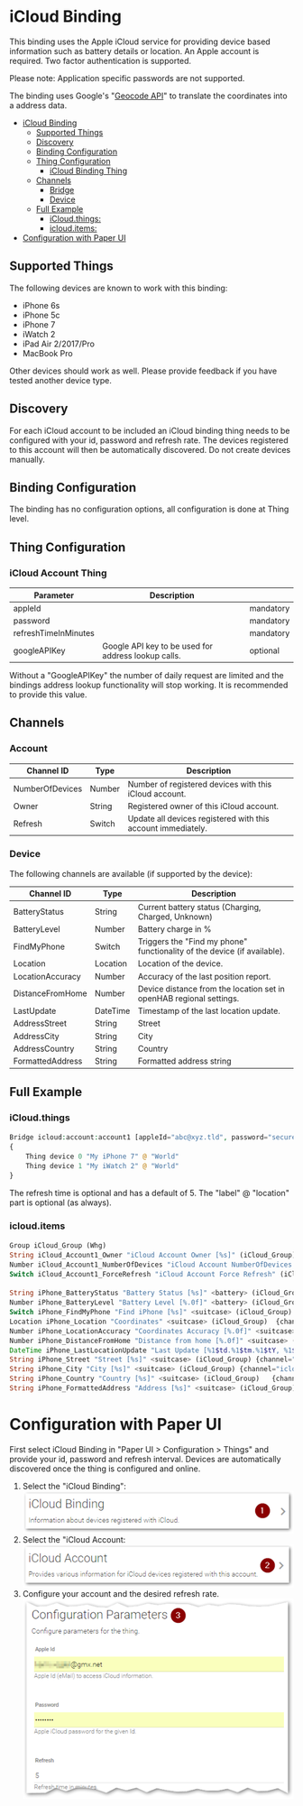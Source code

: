 # iCloud Binding

This binding uses the Apple iCloud service for providing device based information such as battery details or location.
An Apple account is required. Two factor authentication is supported.

Please note: Application specific passwords are not supported.

The binding uses Google's "[Geocode API](https://developers.google.com/maps/documentation/geocoding/)" to translate the coordinates into a address data.

<!-- TOC -->

- [iCloud Binding](#icloud-binding)
    - [Supported Things](#supported-things)
    - [Discovery](#discovery)
    - [Binding Configuration](#binding-configuration)
    - [Thing Configuration](#thing-configuration)
        - [iCloud Binding Thing](#icloud-binding-thing)
    - [Channels](#channels)
        - [Bridge](#bridge)
        - [Device](#device)
    - [Full Example](#full-example)
        - [iCloud.things:](#icloudthings)
        - [icloud.items:](#iclouditems)
- [Configuration with Paper UI](#configuration-with-paper-ui)

<!-- /TOC -->

## Supported Things

The following devices are known to work with this binding:

* iPhone 6s
* iPhone 5c
* iPhone 7
* iWatch 2
* iPad Air 2/2017/Pro
* MacBook Pro

Other devices should work as well. Please provide feedback if you have tested another device type. 

## Discovery

For each iCloud account to be included an iCloud binding thing needs to be configured with your id, password and refresh rate. The devices registered to this account will then be automatically discovered. Do not create devices manually.

## Binding Configuration

The binding has no configuration options, all configuration is done at Thing level.

## Thing Configuration

### iCloud Account Thing

| Parameter            | Description                                         |           |
|----------------------|-----------------------------------------------------|-----------|
| appleId              |                                                     | mandatory |
| password             |                                                     | mandatory |
| refreshTimeInMinutes |                                                     | mandatory |
| googleAPIKey         | Google API key to be used for address lookup calls. | optional  |

Without a "GoogleAPIKey" the number of daily request are limited and the bindings address lookup functionality will stop working. It is recommended to provide this value.

## Channels

### Account

| Channel ID       | Type     | Description                                                              |
|------------------|----------|--------------------------------------------------------------------------|
| NumberOfDevices  | Number   | Number of registered devices with this iCloud account.                   |
| Owner            | String   | Registered owner of this iCloud account.                                 |
| Refresh          | Switch   | Update all devices registered with this account immediately.             |

### Device

The following channels are available (if supported by the device):

| Channel ID       | Type     | Description                                                              |
|------------------|----------|--------------------------------------------------------------------------|
| BatteryStatus    | String   | Current battery status (Charging, Charged, Unknown)                      |
| BatteryLevel     | Number   | Battery charge in %                                                      |
| FindMyPhone      | Switch   | Triggers the "Find my phone" functionality of the device (if available). |
| Location         | Location | Location of the device.                                                  |
| LocationAccuracy | Number   | Accuracy of the last position report.                                    |
| DistanceFromHome | Number   | Device distance from the location set in openHAB regional settings.                                     |
| LastUpdate       | DateTime | Timestamp of the last location update.                                   |
| AddressStreet    | String   | Street                                                                   |
| AddressCity      | String   | City                                                                     |
| AddressCountry   | String   | Country                                                                  |
| FormattedAddress | String   | Formatted address string                                                 |

## Full Example

### iCloud.things

```php
Bridge icloud:account:account1 [appleId="abc@xyz.tld", password="secure", refreshTimeInMinutes=10]
{
    Thing device 0 "My iPhone 7" @ "World"
    Thing device 1 "My iWatch 2" @ "World"
}
```
The refresh time is optional and has a default of 5. The "label" @ "location" part is optional (as always).

### icloud.items

```php
Group iCloud_Group (Whg)
String iCloud_Account1_Owner "iCloud Account Owner [%s]" (iCloud_Group) {channel="icloud:bridge:account1:Owner"}
Number iCloud_Account1_NumberOfDevices "iCloud Account NumberOfDevices [%d]" (iCloud_Group) {channel="icloud:bridge:account1:NumberOfDevices"}
Switch iCloud_Account1_ForceRefresh "iCloud Account Force Refresh" (iCloud_Group) {channel="icloud:bridge:account1:ForcedRefresh"}

String iPhone_BatteryStatus "Battery Status [%s]" <battery> (iCloud_Group)  {channel="icloud:device:account1:0:BatteryStatus"}
Number iPhone_BatteryLevel "Battery Level [%.0f]" <battery> (iCloud_Group) {channel="icloud:device:account1:0:BatteryLevel"}
Switch iPhone_FindMyPhone "Find iPhone [%s]" <suitcase> (iCloud_Group) {channel="icloud:device:account1:0:FindMyPhone"}
Location iPhone_Location "Coordinates" <suitcase> (iCloud_Group)  {channel="icloud:device:account1:0:Location"}
Number iPhone_LocationAccuracy "Coordinates Accuracy [%.0f]" <suitcase> (iCloud_Group){channel="icloud:device:account1:0:LocationAccuracy"}
Number iPhone_DistanceFromHome "Distance from home [%.0f]" <suitcase> (iCloud_Group){channel="icloud:device:account1:0:DistanceFromHome"}
DateTime iPhone_LastLocationUpdate "Last Update [%1$td.%1$tm.%1$tY, %1$tH:%1$tM]" <suitcase> (iCloud_Group) {channel="icloud:device:account1:0:LastUpdate"}
String iPhone_Street "Street [%s]" <suitcase> (iCloud_Group) {channel="icloud:device:account1:0:AddressStreet"}
String iPhone_City "City [%s]" <suitcase> (iCloud_Group) {channel="icloud:device:account1:0:AddressCity"}
String iPhone_Country "Country [%s]" <suitcase> (iCloud_Group)   {channel="icloud:device:account1:0:AddressCountry"}
String iPhone_FormattedAddress "Address [%s]" <suitcase> (iCloud_Group) {channel="icloud:device:account1:0:FormattedAddress"}
```

# Configuration with Paper UI 

First select iCloud Binding in "Paper UI > Configuration > Things" and provide your id, password and refresh interval. Devices are automatically discovered once the thing is configured and online.

1.  Select the "iCloud Binding": ![Select binding](./doc/Config_1.png "Step 1")
2.  Select the "iCloud Account: ![Select bridge](./doc/Config_2.png "Step 2") 
3.  Configure your account and the desired refresh rate. ![Configure](./doc/Config_3.png "Step 3") 
